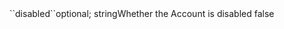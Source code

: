 <tr><td>``disabled``</td><td>optional; string</td><td>Whether the Account is disabled </td><td>false</td><td></td></tr>
